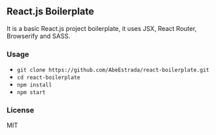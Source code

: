 ## React.js Boilerplate

It is a basic React.js project boilerplate, it uses JSX, React Router, Browserify and SASS.

### Usage

- `git clone https://github.com/AbeEstrada/react-boilerplate.git`
- `cd react-boilerplate`
- `npm install`
- `npm start`

### License

MIT
